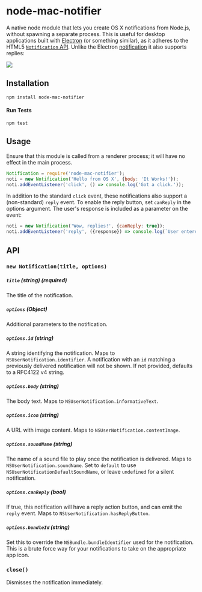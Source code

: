 # node-mac-notifier
A native node module that lets you create OS X notifications from Node.js, without spawning a separate process.
This is useful for desktop applications built with [Electron](http://electron.atom.io/) (or something similar), as it adheres to the HTML5 [`Notification` API](https://developer.mozilla.org/en-US/docs/Web/API/Notification/Notification). Unlike the Electron [notification](https://github.com/electron/electron/blob/master/docs/tutorial/desktop-environment-integration.md#notifications-windows-linux-os-x) it also supports replies:

![](https://s3.amazonaws.com/f.cl.ly/items/2Q3E1S0o440S043y2k1K/Image%202016-04-14%20at%202.37.47%20PM.png?v=d0388e46)

## Installation
`npm install node-mac-notifier`

#### Run Tests
`npm test`

## Usage
Ensure that this module is called from a renderer process; it will have no effect in the main process.
 
```js
Notification = require('node-mac-notifier');
noti = new Notification('Hello from OS X', {body: 'It Works!'});
noti.addEventListener('click', () => console.log('Got a click.'));
```

In addition to the standard `click` event, these notifications also support a (non-standard) `reply` event. To enable the reply button, set `canReply` in the options argument. The user's response is included as a parameter on the event:
```js
noti = new Notification('Wow, replies!', {canReply: true});
noti.addEventListener('reply', ({response}) => console.log(`User entered: ${response}`));
```

## API
### `new Notification(title, options)`
##### `title` (string) (*required*)
The title of the notification.
##### `options` (Object)
Additional parameters to the notification.
##### `options.id` (string)
A string identifying the notification. Maps to `NSUserNotification.identifier`. A notification with an `id` matching a previously delivered notification will not be shown. If not provided, defaults to a RFC4122 v4 string.
##### `options.body` (string)
The body text. Maps to `NSUserNotification.informativeText`.
##### `options.icon` (string)
A URL with image content. Maps to `NSUserNotification.contentImage`.
##### `options.soundName` (string)
The name of a sound file to play once the notification is delivered. Maps to `NSUserNotification.soundName`. Set to `default` to use `NSUserNotificationDefaultSoundName`, or leave `undefined` for a silent notification.
##### `options.canReply` (bool)
If true, this notification will have a reply action button, and can emit the `reply` event. Maps to `NSUserNotification.hasReplyButton`.
##### `options.bundleId` (string)
Set this to override the `NSBundle.bundleIdentifier` used for the notification. This is a brute force way for your notifications to take on the appropriate app icon.

### `close()`
Dismisses the notification immediately.